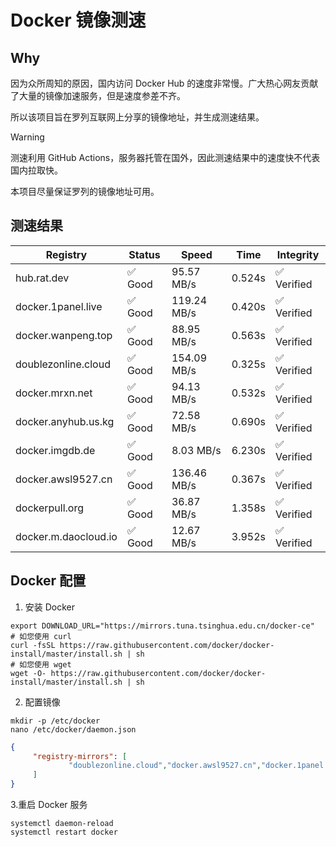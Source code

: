 # Docker 镜像测速

## Why

因为众所周知的原因，国内访问 Docker Hub 的速度非常慢。广大热心网友贡献了大量的镜像加速服务，但是速度参差不齐。


所以该项目旨在罗列互联网上分享的镜像地址，并生成测速结果。

> [!WARNING]
> 测速利用 GitHub Actions，服务器托管在国外，因此测速结果中的速度快不代表国内拉取快。
>

本项目尽量保证罗列的镜像地址可用。

## 测速结果

| Registry | Status | Speed | Time | Integrity |
|----------|--------|-------|------|-----------|
| hub.rat.dev | ✅ Good | 95.57 MB/s | 0.524s | ✅ Verified |
| docker.1panel.live | ✅ Good | 119.24 MB/s | 0.420s | ✅ Verified |
| docker.wanpeng.top | ✅ Good | 88.95 MB/s | 0.563s | ✅ Verified |
| doublezonline.cloud | ✅ Good | 154.09 MB/s | 0.325s | ✅ Verified |
| docker.mrxn.net | ✅ Good | 94.13 MB/s | 0.532s | ✅ Verified |
| docker.anyhub.us.kg | ✅ Good | 72.58 MB/s | 0.690s | ✅ Verified |
| docker.imgdb.de | ✅ Good | 8.03 MB/s | 6.230s | ✅ Verified |
| docker.awsl9527.cn | ✅ Good | 136.46 MB/s | 0.367s | ✅ Verified |
| dockerpull.org | ✅ Good | 36.87 MB/s | 1.358s | ✅ Verified |
| docker.m.daocloud.io | ✅ Good | 12.67 MB/s | 3.952s | ✅ Verified |

## Docker 配置

1. 安装 Docker
```shell
export DOWNLOAD_URL="https://mirrors.tuna.tsinghua.edu.cn/docker-ce"
# 如您使用 curl
curl -fsSL https://raw.githubusercontent.com/docker/docker-install/master/install.sh | sh
# 如您使用 wget
wget -O- https://raw.githubusercontent.com/docker/docker-install/master/install.sh | sh
```

2. 配置镜像

```shell
mkdir -p /etc/docker
nano /etc/docker/daemon.json
```

```json
{
     "registry-mirrors": [
             "doublezonline.cloud","docker.awsl9527.cn","docker.1panel.live"
     ]
}
```

 3.重启 Docker 服务
```shell
systemctl daemon-reload
systemctl restart docker
```
